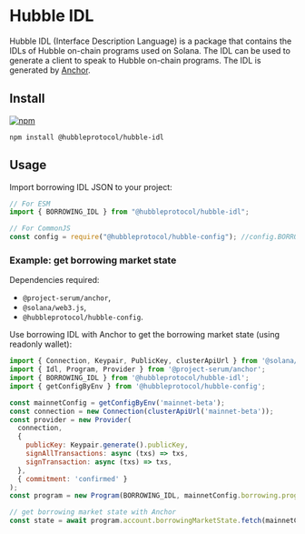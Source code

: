 # Hubble IDL

Hubble IDL (Interface Description Language) is a package that contains the IDLs of Hubble on-chain programs used on Solana.
The IDL can be used to generate a client to speak to Hubble on-chain programs.
The IDL is generated by [Anchor](https://project-serum.github.io/anchor/).

## Install

[![npm](https://img.shields.io/npm/v/@hubbleprotocol/hubble-idl)](https://www.npmjs.com/package/@hubbleprotocol/hubble-idl)

```shell
npm install @hubbleprotocol/hubble-idl
```

## Usage

Import borrowing IDL JSON to your project:

```js
// For ESM
import { BORROWING_IDL } from "@hubbleprotocol/hubble-idl";

// For CommonJS
const config = require("@hubbleprotocol/hubble-config"); //config.BORROWING_IDL
```

### Example: get borrowing market state

Dependencies required:
- `@project-serum/anchor`,
- `@solana/web3.js`,
- `@hubbleprotocol/hubble-config`.

Use borrowing IDL with Anchor to get the borrowing market state (using readonly wallet): 

```js
import { Connection, Keypair, PublicKey, clusterApiUrl } from '@solana/web3.js';
import { Idl, Program, Provider } from '@project-serum/anchor';
import { BORROWING_IDL } from '@hubbleprotocol/hubble-idl';
import { getConfigByEnv } from '@hubbleprotocol/hubble-config';

const mainnetConfig = getConfigByEnv('mainnet-beta');
const connection = new Connection(clusterApiUrl('mainnet-beta'));
const provider = new Provider(
  connection,
  {
    publicKey: Keypair.generate().publicKey,
    signAllTransactions: async (txs) => txs,
    signTransaction: async (txs) => txs,
  },
  { commitment: 'confirmed' }
);
const program = new Program(BORROWING_IDL, mainnetConfig.borrowing.programId, provider);

// get borrowing market state with Anchor
const state = await program.account.borrowingMarketState.fetch(mainnetConfig.borrowing.accounts.borrowingMarketState);
```